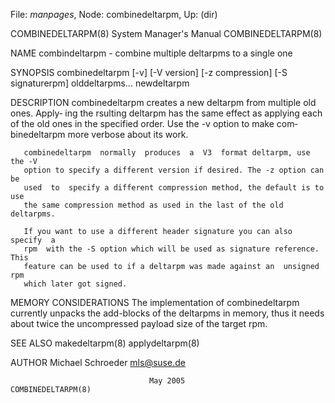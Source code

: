 File: *manpages*,  Node: combinedeltarpm,  Up: (dir)

COMBINEDELTARPM(8)          System Manager's Manual         COMBINEDELTARPM(8)



NAME
       combindeltarpm - combine multiple deltarpms to a single one


SYNOPSIS
       combinedeltarpm  [-v]  [-V  version] [-z compression] [-S signaturerpm]
       olddeltarpms...  newdeltarpm


DESCRIPTION
       combinedeltarpm creates a new deltarpm from multiple old ones.   Apply‐
       ing  the  rsulting deltarpm has the same effect as applying each of the
       old ones in the specified  order.  Use  the  -v  option  to  make  com‐
       binedeltarpm more verbose about its work.

       combinedeltarpm  normally  produces  a  V3  format deltarpm, use the -V
       option to specify a different version if desired. The -z option can  be
       used  to  specify a different compression method, the default is to use
       the same compression method as used in the last of the old deltarpms.

       If you want to use a different header signature you can also specify  a
       rpm  with the -S option which will be used as signature reference. This
       feature can be used to if a deltarpm was made against an  unsigned  rpm
       which later got signed.


MEMORY CONSIDERATIONS
       The  implementation of combinedeltarpm currently unpacks the add-blocks
       of the deltarpms in memory, thus it needs about twice the  uncompressed
       payload size of the target rpm.


SEE ALSO
       makedeltarpm(8) applydeltarpm(8)


AUTHOR
       Michael Schroeder <mls@suse.de>



                                   May 2005                 COMBINEDELTARPM(8)
